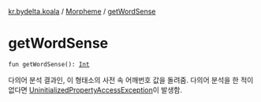 [kr.bydelta.koala](../index.md) / [Morpheme](index.md) / [getWordSense](./get-word-sense.md)

# getWordSense

`fun getWordSense(): `[`Int`](https://kotlinlang.org/api/latest/jvm/stdlib/kotlin/-int/index.html)

다의어 분석 결과인, 이 형태소의 사전 속 어깨번호 값을 돌려줌.
다의어 분석을 한 적이 없다면 [UninitializedPropertyAccessException](https://kotlinlang.org/api/latest/jvm/stdlib/kotlin/-uninitialized-property-access-exception/index.html)이 발생함.

